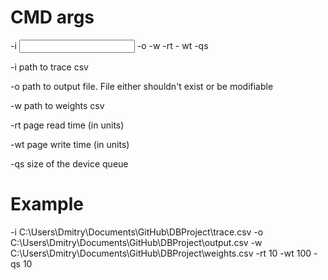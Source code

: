 # CMD args
-i <input path> -o <output path> -w <weights path> -rt <read time> - wt <write time> -qs <dev queue size>

-i path to trace csv

-o path to output file. File either shouldn't exist or be modifiable

-w path to weights csv

-rt page read time (in units)

-wt page write time (in units)

-qs size of the device queue

# Example
-i C:\Users\Dmitry\Documents\GitHub\DBProject\trace.csv -o C:\Users\Dmitry\Documents\GitHub\DBProject\output.csv -w C:\Users\Dmitry\Documents\GitHub\DBProject\weights.csv -rt 10 -wt 100 -qs 10